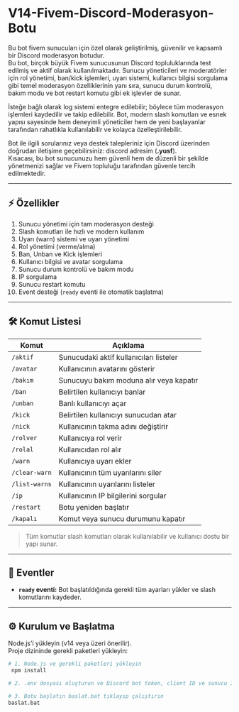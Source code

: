 # V14-Fivem-Discord-Moderasyon-Botu

Bu bot fivem sunucuları için özel olarak geliştirilmiş, güvenilir ve kapsamlı bir Discord moderasyon botudur.  
Bu bot, birçok büyük Fivem sunucusunun Discord topluluklarında test edilmiş ve aktif olarak kullanılmaktadır. Sunucu yöneticileri ve moderatörler için rol yönetimi, ban/kick işlemleri, uyarı sistemi, kullanıcı bilgisi sorgulama gibi temel moderasyon özelliklerinin yanı sıra, sunucu durum kontrolü, bakım modu ve bot restart komutu gibi ek işlevler de sunar.  

İsteğe bağlı olarak log sistemi entegre edilebilir; böylece tüm moderasyon işlemleri kaydedilir ve takip edilebilir. Bot, modern slash komutları ve esnek yapısı sayesinde hem deneyimli yöneticiler hem de yeni başlayanlar tarafından rahatlıkla kullanılabilir ve kolayca özelleştirilebilir.  

Bot ile ilgili sorularınız veya destek talepleriniz için Discord üzerinden doğrudan iletişime geçebilirsiniz: discord adresim (**.yusf**).  
Kısacası, bu bot sunucunuzu hem güvenli hem de düzenli bir şekilde yönetmenizi sağlar ve Fivem topluluğu tarafından güvenle tercih edilmektedir.  


---

## ⚡ Özellikler

1. Sunucu yönetimi için tam moderasyon desteği  
2. Slash komutları ile hızlı ve modern kullanım  
3. Uyarı (warn) sistemi ve uyarı yönetimi  
4. Rol yönetimi (verme/alma)  
5. Ban, Unban ve Kick işlemleri  
6. Kullanıcı bilgisi ve avatar sorgulama  
7. Sunucu durum kontrolü ve bakım modu  
8. IP sorgulama  
9. Sunucu restart komutu  
10. Event desteği (`ready` eventi ile otomatik başlatma)  

---

## 🛠️ Komut Listesi

| Komut | Açıklama |
|-------|----------|
| `/aktif` | Sunucudaki aktif kullanıcıları listeler |
| `/avatar` | Kullanıcının avatarını gösterir |
| `/bakım` | Sunucuyu bakım moduna alır veya kapatır |
| `/ban` | Belirtilen kullanıcıyı banlar |
| `/unban` | Banlı kullanıcıyı açar |
| `/kick` | Belirtilen kullanıcıyı sunucudan atar |
| `/nick` | Kullanıcının takma adını değiştirir |
| `/rolver` | Kullanıcıya rol verir |
| `/rolal` | Kullanıcıdan rol alır |
| `/warn` | Kullanıcıya uyarı ekler |
| `/clear-warn` | Kullanıcının tüm uyarılarını siler |
| `/list-warns` | Kullanıcının uyarılarını listeler |
| `/ip` | Kullanıcının IP bilgilerini sorgular |
| `/restart` | Botu yeniden başlatır |
| `/kapalı` | Komut veya sunucu durumunu kapatır |

> Tüm komutlar slash komutları olarak kullanılabilir ve kullanıcı dostu bir yapı sunar.

---

## 🔔 Eventler

- **`ready` eventi:** Bot başlatıldığında gerekli tüm ayarları yükler ve slash komutlarını kaydeder.

---

## ⚙️ Kurulum ve Başlatma

Node.js’i yükleyin (v14 veya üzeri önerilir).  
Proje dizininde gerekli paketleri yükleyin:

```bash
# 1. Node.js ve gerekli paketleri yükleyin
 npm install

# 2. .env dosyası oluşturun ve Discord bot token, client ID ve sunucu ID ekleyin

# 3. Botu başlatın baslat.bat tıklayıp çalıştırın
baslat.bat
